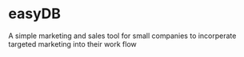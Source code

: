 # easyDB
A simple marketing and sales tool for small companies to incorperate targeted marketing into their work flow
